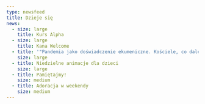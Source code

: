 ```yaml
---
type: newsfeed
title: Dzieje się
news:
  - size: large
    title: Kurs Alpha
  - size: large
    title: Kana Welcome
  - title: '"Pandemia jako doświadczenie ekumeniczne. Kościele, co dalej?'
    size: large
  - title: Niedzielne animacje dla dzieci
    size: large
  - title: Pamiętajmy!
    size: medium
  - title: Adoracja w weekendy
    size: medium
---
```

